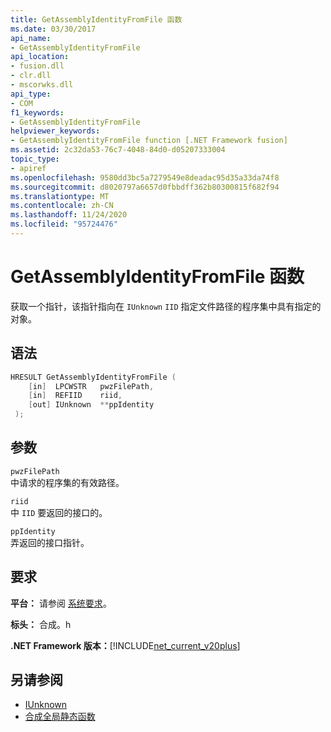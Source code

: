 ```yaml
---
title: GetAssemblyIdentityFromFile 函数
ms.date: 03/30/2017
api_name:
- GetAssemblyIdentityFromFile
api_location:
- fusion.dll
- clr.dll
- mscorwks.dll
api_type:
- COM
f1_keywords:
- GetAssemblyIdentityFromFile
helpviewer_keywords:
- GetAssemblyIdentityFromFile function [.NET Framework fusion]
ms.assetid: 2c32da53-76c7-4048-84d0-d05207333004
topic_type:
- apiref
ms.openlocfilehash: 9580dd3bc5a7279549e8deadac95d35a33da74f8
ms.sourcegitcommit: d8020797a6657d0fbbdff362b80300815f682f94
ms.translationtype: MT
ms.contentlocale: zh-CN
ms.lasthandoff: 11/24/2020
ms.locfileid: "95724476"
---
```

# <a name="getassemblyidentityfromfile-function"></a>GetAssemblyIdentityFromFile 函数

获取一个指针，该指针指向在 `IUnknown` `IID` 指定文件路径的程序集中具有指定的对象。  
  
## <a name="syntax"></a>语法  
  
```cpp  
HRESULT GetAssemblyIdentityFromFile (  
    [in]  LPCWSTR   pwzFilePath,  
    [in]  REFIID    riid,  
    [out] IUnknown  **ppIdentity  
 );  
```  
  
## <a name="parameters"></a>参数  

 `pwzFilePath`  
 中请求的程序集的有效路径。  
  
 `riid`  
 中 `IID` 要返回的接口的。  
  
 `ppIdentity`  
 弄返回的接口指针。  
  
## <a name="requirements"></a>要求  

 **平台：** 请参阅 [系统要求](../../get-started/system-requirements.md)。  
  
 **标头：** 合成。h  
  
 **.NET Framework 版本：**[!INCLUDE[net_current_v20plus](../../../../includes/net-current-v20plus-md.md)]  
  
## <a name="see-also"></a>另请参阅

- [IUnknown](/cpp/atl/iunknown)
- [合成全局静态函数](fusion-global-static-functions.md)
